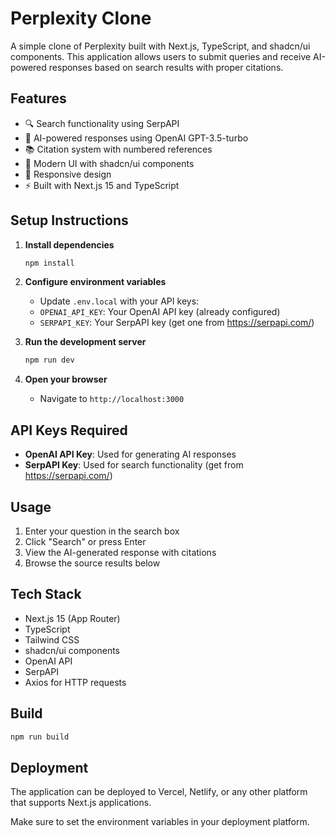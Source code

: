 # Perplexity Clone

A simple clone of Perplexity built with Next.js, TypeScript, and shadcn/ui components. This application allows users to submit queries and receive AI-powered responses based on search results with proper citations.

## Features

- 🔍 Search functionality using SerpAPI
- 🤖 AI-powered responses using OpenAI GPT-3.5-turbo
- 📚 Citation system with numbered references
- 🎨 Modern UI with shadcn/ui components
- 📱 Responsive design
- ⚡ Built with Next.js 15 and TypeScript

## Setup Instructions

1. **Install dependencies**
   ```bash
   npm install
   ```

2. **Configure environment variables**
   - Update `.env.local` with your API keys:
   - `OPENAI_API_KEY`: Your OpenAI API key (already configured)
   - `SERPAPI_KEY`: Your SerpAPI key (get one from https://serpapi.com/)

3. **Run the development server**
   ```bash
   npm run dev
   ```

4. **Open your browser**
   - Navigate to `http://localhost:3000`

## API Keys Required

- **OpenAI API Key**: Used for generating AI responses
- **SerpAPI Key**: Used for search functionality (get from https://serpapi.com/)

## Usage

1. Enter your question in the search box
2. Click "Search" or press Enter
3. View the AI-generated response with citations
4. Browse the source results below

## Tech Stack

- Next.js 15 (App Router)
- TypeScript
- Tailwind CSS
- shadcn/ui components
- OpenAI API
- SerpAPI
- Axios for HTTP requests

## Build

```bash
npm run build
```

## Deployment

The application can be deployed to Vercel, Netlify, or any other platform that supports Next.js applications.

Make sure to set the environment variables in your deployment platform.
